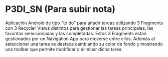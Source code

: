 # P3DI_SN (Para subir nota)
Aplicación Android de tipo "to do" para añadir tareas utilizando 3 Fragments con 3 Recycler Views distintos para gestionar las tareas principales, las favoritas seleccionadas y las completadas.
Estos 3 Fragments están gestionados por un Navigation App para moverse entre ellos. Además al seleccionar una tarea se destaca cambiando su color de fondo y mostrando una toolbar que permite modificar o eliminar dicha tarea.
